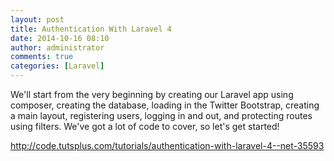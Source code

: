 ```yaml
---
layout: post
title: Authentication With Laravel 4
date: 2014-10-16 08:10
author: administrator
comments: true
categories: [Laravel]
---
```

We'll start from the very beginning by creating our Laravel app using composer, creating the database, loading in the Twitter Bootstrap, creating a main layout, registering users, logging in and out, and protecting routes using filters. We've got a lot of code to cover, so let's get started!

<a href="http://code.tutsplus.com/tutorials/authentication-with-laravel-4--net-35593" target="_blank">http://code.tutsplus.com/tutorials/authentication-with-laravel-4--net-35593</a>
